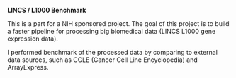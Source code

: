 __LINCS / L1000  Benchmark__


This is a part for a NIH sponsored project. The goal of this project is to build a faster pipeline for processing big biomedical data (LINCS L1000 gene expression data). 

I performed benchmark of the processed data by comparing to external data sources, such as CCLE (Cancer Cell Line Encyclopedia) and ArrayExpress.
